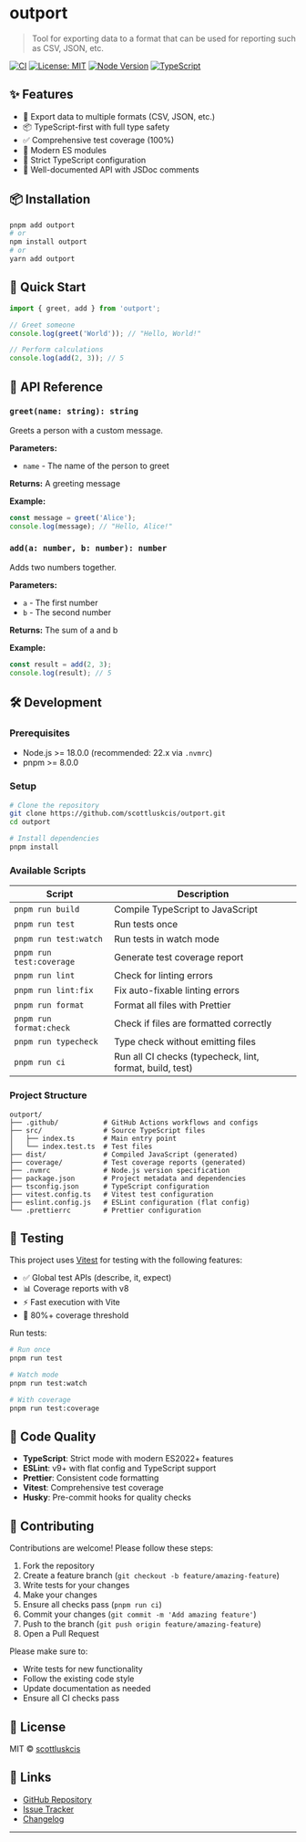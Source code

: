 # outport

> Tool for exporting data to a format that can be used for reporting such as CSV, JSON, etc.

[![CI](https://github.com/scottluskcis/outport/actions/workflows/ci.yml/badge.svg)](https://github.com/scottluskcis/outport/actions/workflows/ci.yml)
[![License: MIT](https://img.shields.io/badge/License-MIT-yellow.svg)](https://opensource.org/licenses/MIT)
[![Node Version](https://img.shields.io/badge/node-%3E%3D18.0.0-brightgreen.svg)](https://nodejs.org)
[![TypeScript](https://img.shields.io/badge/TypeScript-5.6-blue.svg)](https://www.typescriptlang.org/)

## ✨ Features

- 🚀 Export data to multiple formats (CSV, JSON, etc.)
- 📦 TypeScript-first with full type safety
- ✅ Comprehensive test coverage (100%)
- 🎯 Modern ES modules
- 🔧 Strict TypeScript configuration
- 📝 Well-documented API with JSDoc comments

## 📦 Installation

```bash
pnpm add outport
# or
npm install outport
# or
yarn add outport
```

## 🚀 Quick Start

```typescript
import { greet, add } from 'outport';

// Greet someone
console.log(greet('World')); // "Hello, World!"

// Perform calculations
console.log(add(2, 3)); // 5
```

## 📖 API Reference

### `greet(name: string): string`

Greets a person with a custom message.

**Parameters:**

- `name` - The name of the person to greet

**Returns:** A greeting message

**Example:**

```typescript
const message = greet('Alice');
console.log(message); // "Hello, Alice!"
```

### `add(a: number, b: number): number`

Adds two numbers together.

**Parameters:**

- `a` - The first number
- `b` - The second number

**Returns:** The sum of a and b

**Example:**

```typescript
const result = add(2, 3);
console.log(result); // 5
```

## 🛠️ Development

### Prerequisites

- Node.js >= 18.0.0 (recommended: 22.x via `.nvmrc`)
- pnpm >= 8.0.0

### Setup

```bash
# Clone the repository
git clone https://github.com/scottluskcis/outport.git
cd outport

# Install dependencies
pnpm install
```

### Available Scripts

| Script                   | Description                                              |
| ------------------------ | -------------------------------------------------------- |
| `pnpm run build`         | Compile TypeScript to JavaScript                         |
| `pnpm run test`          | Run tests once                                           |
| `pnpm run test:watch`    | Run tests in watch mode                                  |
| `pnpm run test:coverage` | Generate test coverage report                            |
| `pnpm run lint`          | Check for linting errors                                 |
| `pnpm run lint:fix`      | Fix auto-fixable linting errors                          |
| `pnpm run format`        | Format all files with Prettier                           |
| `pnpm run format:check`  | Check if files are formatted correctly                   |
| `pnpm run typecheck`     | Type check without emitting files                        |
| `pnpm run ci`            | Run all CI checks (typecheck, lint, format, build, test) |

### Project Structure

```
outport/
├── .github/           # GitHub Actions workflows and configs
├── src/               # Source TypeScript files
│   ├── index.ts       # Main entry point
│   └── index.test.ts  # Test files
├── dist/              # Compiled JavaScript (generated)
├── coverage/          # Test coverage reports (generated)
├── .nvmrc             # Node.js version specification
├── package.json       # Project metadata and dependencies
├── tsconfig.json      # TypeScript configuration
├── vitest.config.ts   # Vitest test configuration
├── eslint.config.js   # ESLint configuration (flat config)
└── .prettierrc        # Prettier configuration
```

## 🧪 Testing

This project uses [Vitest](https://vitest.dev/) for testing with the following features:

- ✅ Global test APIs (describe, it, expect)
- 📊 Coverage reports with v8
- ⚡ Fast execution with Vite
- 🎯 80%+ coverage threshold

Run tests:

```bash
# Run once
pnpm run test

# Watch mode
pnpm run test:watch

# With coverage
pnpm run test:coverage
```

## 🎨 Code Quality

- **TypeScript**: Strict mode with modern ES2022+ features
- **ESLint**: v9+ with flat config and TypeScript support
- **Prettier**: Consistent code formatting
- **Vitest**: Comprehensive test coverage
- **Husky**: Pre-commit hooks for quality checks

## 🤝 Contributing

Contributions are welcome! Please follow these steps:

1. Fork the repository
2. Create a feature branch (`git checkout -b feature/amazing-feature`)
3. Write tests for your changes
4. Make your changes
5. Ensure all checks pass (`pnpm run ci`)
6. Commit your changes (`git commit -m 'Add amazing feature'`)
7. Push to the branch (`git push origin feature/amazing-feature`)
8. Open a Pull Request

Please make sure to:

- Write tests for new functionality
- Follow the existing code style
- Update documentation as needed
- Ensure all CI checks pass

## 📄 License

MIT © [scottluskcis](https://github.com/scottluskcis)

## 🔗 Links

- [GitHub Repository](https://github.com/scottluskcis/outport)
- [Issue Tracker](https://github.com/scottluskcis/outport/issues)
- [Changelog](https://github.com/scottluskcis/outport/blob/main/CHANGELOG.md)

---
